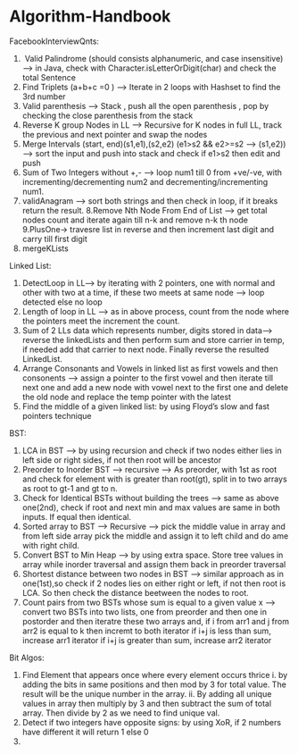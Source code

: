 # Algorithm-Handbook

FacebookInterviewQnts:
  1.  Valid Palindrome (should consists alphanumeric, and case insensitive) —> in Java, check with Character.isLetterOrDigit(char) and check the total           Sentence
  2. Find Triplets (a+b+c =0 ) —> Iterate in 2 loops with Hashset to find the 3rd number 
  3. Valid parenthesis —> Stack , push all the open parenthesis , pop by checking the close parenthesis from the stack
  4. Reverse K group Nodes in LL —> Recursive for K nodes in full LL, track the previous and next pointer and swap the nodes
  5. Merge Intervals (start, end)(s1,e1),(s2,e2) (e1>s2 && e2>=s2 —> (s1,e2)) —>  sort the input and push into stack and check if e1>s2 then edit and push
  6. Sum of Two Integers without +,- --> loop num1 till 0 from +ve/-ve, with incrementing/decrementing num2 and decrementing/incrementing num1.
  7. validAnagram --> sort both strings and then check in loop, if it breaks return the result.
  8.Remove Nth Node From End of List --> get total nodes count and iterate again till n-k and remove n-k th node
  9.PlusOne-> travesre list in reverse and then increment last digit and carry till first digit 
  10. mergeKLists 
 
Linked List:
 1. DetectLoop in LL--> by iterating with 2 pointers, one with normal and other with two at a time, if these two meets at same node --> loop detected else no loop 
 2. Length of loop in LL --> as in above process, count from the node where the pointers meet the increment the count.
 3. Sum of 2 LLs data which represents number, digits stored in data--> reverse the linkedLists and then perform sum and store carrier in temp, if needed add that        carrier to next node. Finally reverse the resulted LinkedList.
 4. Arrange Consonants and Vowels  in linked list as first vowels and then consonents --> 
                  assign a pointer to the first vowel and then iterate till next one and
                  add a new node with vowel next to the first one and 
                  delete the old node and
                  replace the temp pointer with the latest
5. Find the middle of a given linked list: by using Floyd’s slow and fast pointers technique
         

  
BST:
 1. LCA in BST --> by using recursion and check if two nodes either lies in left side or right sides, if not then root will be ancestor
 2. Preorder to Inorder BST --> recursive --> As preorder, with 1st as root and check for element with is greater than root(gt), split in to two arrays as root to gt-1 and gt to n.
 3. Check for Identical BSTs without building the trees --> same as above one(2nd), check if root and next min and max values are same in both inputs. If equal then identical.
 4. Sorted array to BST --> Recursive --> pick the middle value in array and from left side array pick the middle and assign it to left child and do ame with right child.
 5. Convert BST to Min Heap --> by using extra space. Store tree values in array while inorder traversal and assign them back in preorder traversal
 6. Shortest distance between two nodes in BST --> similar approach as in one(1st),so check if 2 nodes lies on either right or left, if not then root is LCA. So then check the distance beetween the nodes to root.
 7. Count pairs from two BSTs whose sum is equal to a given value x --> convert two BSTs into two lists, one from preorder and then one in postorder and then iteratre these two arrays and, if i from arr1 and j from arr2 is equal to k then incremt to both iterator
                       if i+j is less than sum, increase arr1 iterator
                       if i+j is greater than sum, increase arr2 iterator

Bit Algos:

 1. Find Element that appears once where every element occurs thrice
        i. by adding the bits in same positions and then mod by 3 for total value. The result will be the unique number in the array.
        ii. By adding all unique values in array then multiply by 3 and then subtract the sum of total array. Then divide by 2 as we need to find unique val.
 2. Detect if two integers have opposite signs: by using XoR, if 2 numbers have different it will return 1 else 0
 3. 
  